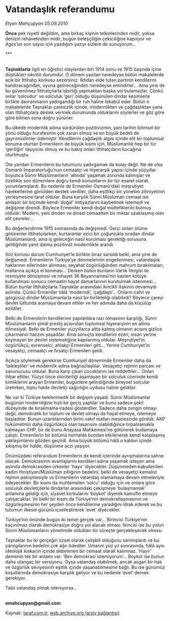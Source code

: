 # Vatandaşlık referandumu

*Etyen Mahçupyan 05.09.2010*

<div class="yazi"><p><b>Önce</b> pek niyetli değildim, ama birkaç kişinin telkinlerinden midir, yoksa denizin rehavetinden midir, bugün beleşçiliğin çekiciliğine kapılıyor ve <i>Agos</i>’un son sayısı için yazdığım yazıyı sizlere de sunuyorum... </p>
<p>***</p>
<p><b><br/>Taşnaklarla</b> ilgili en öğretici olaylardan biri 1914 sonu ve 1915 başında içine düştükleri sıkıntılı durumdur. O dönem yazılan neredeyse bütün makalelerde açık bir İttihatçı korkusu sezersiniz. İktidarı elde tutan partinin kendilerini kandıracağından, oyuna getireceğinden neredeyse emindirler... Ama yine de bu güvenilmez İttihatçılarla işbirliği yapmaktan başka yol bulamazlar. Çünkü onlar ‘solcudur’ ve solculuk ‘geri’ olduğu düşünülen dindar kesimlerle birlikte davranmanın yadırgandığı bir ruh haline tekabül eder. Bütün o makalelerde Taşnaklar çaresizlik içinde, modernlikten ve çağdaşlıktan yana olan İttihatçılara destek vermek durumunda olduklarını söylerler ve göz göre göre bilinen sona doğru yürürler.</p>
<p>Bu ülkede modernlik adına sürdürülen pozitivizmin, yani tarihin bilimsel bir yönü olduğu hurafesinin çok zararı olmuş ve en büyük bedeli de gayrımüslimler ödemiştir. Kendilerini çağdaşlık algısı içinde elit bir toplumsal konuma oturtan Ermenilerin de büyük kısmı için, Müslümanlık hep bir tür ‘geriliğin’ taşıyıcısı olmuş ve bu bakış onları İttihatçıların kucağına oturtmuştu. </p>
<p>Öte yandan Ermenilerin bu tutumunu yadırgamak da kolay değil. Ne de olsa Osmanlı İmparatorluğu’nun cemaatçi ve hiyerarşik yapısı içinde yüzyıllar boyunca Sünni Müslümanların ‘altında’ yaşamak zorunda kalmışlar ve özellikle son dönemlere doğru kendi konumlarını bir tür esaret olarak yorumlamışlardı. Bu nedenle de Ermeniler Osmanlı’daki meşrutiyet hareketlerine gönülden destek verdiler, daha eşitlikçi bir yönetim zihniyetinin yerleşmesine taraf oldular. Buna karşılık Sünni Müslüman cemaat ise anlaşılır bir biçimde kendi ‘doğal’ imtiyazlarını kaybetmek istemedi ve değişime direndi. Böylece Ermeniler kendi doğal müttefiklerini bulmuş oldular: Modern, yani dinden ve dinsel cemaatten bir miktar uzaklaşmış olan elit çevreler...</p>
<p>Bu değerlendirme 1915 sonrasında da değişmedi. Gerçi onları ölüme götürenler İttihatçılarken, kurtaranlar ezici bir çoğunlukla sıradan dindar Müslümanlardı, ama iş geleceğin nasıl kurulması gerektiği sorusuna geldiğinde yanıt daima pozitivist modernlikte arandı. </p>
<p>Söz konusu durum Cumhuriyet’le birlikte biraz sarsıldı belki, ama yine de değişmedi. Ermenilerin Türkiye’ye dönmelerinin engellenmesi, vatandaşlık haklarının ellerinden alınması, seyahat özgürlüğünden mahrum bırakılmaları, mallarına açıkça el konması... Derken bütün bunların Varlık Vergisi ile resmiyete dönüşmesi ve nihayet 36 Beyannamesi’nin kasten kötüye kullanılması sonucu cemaatin hayat damarlarının kurutulmak istenmesi... Bütün bunlar İttihatçılarla Taşnaklar arasındaki ikircikli ilişkinin devamıydı aslında. Çünkü Ermeniler hâlâ ‘moderndi’, ‘çağdaştı’... Onların cahil ve görgüsüz dindar Müslümanlarla nasıl bir birlikteliği olabilirdi? Böylece çareyi devlet lütfunda aramaya devam ettiler ve her adımda daha da küçülüp ezildiler. </p>
<p>Belki de Ermenilerin kendilerine yapılanlara razı olmasının karşılığı, Sünni Müslümanların şimdi prestij açısından toplumsal hiyerarşinin en altına itilmesiydi. Belki de Ermeniler yüzyıllarca altta kalmış olmanın acısını gizlice çıkarmanın hazzını yaşadılar. Ama sonuçta kendilerini ezen, insan yerine koymayan bir devlet sistematiğine kapılanmış oldular. Meşrutiyet’in özgürlükçü, evrenselci, ahlakçı Ermenileri gitti... Yerine Cumhuriyet’in vesayetçi, cemaatçi ve fırsatçı Ermenileri geldi.</p>
<p>Açıkça söylemek gerekirse Cumhuriyet döneminde Ermeniler daha da ‘laikleştiler’ ve modernlik adına bağnazlaştılar. Vesayetçi rejimin parçası ve savunucusu oldular. Buna karşı çıkan çocuklarını ise reddettiler... Onları ihbar ettiler. Yüzyıl önce otoriterliği aşamayan bir solculuk üzerinde kendi kimliklerini arayan Ermeniler, bugünlere gelindiğinde bireysel solcular üretirken, toplu halde devletçi sağcılığın uydusu haline geldiler.</p>
<p>Ne var ki Türkiye beklenmedik bir değişim yaşadı. Sünni Müslümanlar bugünün modernliğine hızlı bir geçiş yaptılar ve bunu sadece şekil düzeyinde de bırakmama iradesi gösterdiler. Sadece daha zengin olmayı değil, demokratik bir toplum ve devlet olmayı da hayal etmeye, istemeye başladılar. Bunun uzantılarından birini vakıf malları meselesinde gördük: AKP hükümetinin daha özgürlükçü olan tasarısını olabildiğince tırpanlamakla kalmayan CHP, bir de bunu Anayasa Mahkemesi’ne götürerek budamaya çalıştı. Ermenilerin bir bölümü herhalde bundan etkilenerek kendi kalıplaşmış yaklaşımlarını gözden geçirdi. Ama büyük bölümü hâlâ o kalıbın içinde sıkışmış bir halde, düşünme aczi yaşıyor.</p>
<p>Önümüzdeki referandum Ermenilerin de kendi içlerinde ayrışmalarına sahne olacak. Demokrasinin avantajlarını kendileri adına yaşamak isteyen ama aslında demokrasiden ürkenler ‘hayır’ diyecekler. Düşünmeden kabullenilen kadim Hıristiyan/Müslüman zıtlığının bedelini, belki de vesayetçi kemalist rejimin pekişmesiyle ve Ermenilerin vatandaş olamamaya devam etmeleriyle ödeyecekler. Bir kısmı da muhtemelen ‘solcu’ olduğu için ve onlara göre solculuk devletçilerle dindarlar arasındaki çekişmeye ‘bulaşmamak’ anlamına geldiği için, siyaset korkularını ‘boykot’ diyerek kamufle etmeye çalışacaklar. Ve belki bir kısmı da Türkiye’nin demokratlaşmasının ve özgürleşmesinin her şeyden önce kendilerine yaradığını idrak ederek ve bu tutumun ilkesel gücünü içselleştirerek ‘evet’ diyecekler.</p>
<p>Türkiye’nin önünde bugün iki temel gerçek var... Birincisi Türkiye’nin kaçınılmaz olarak demokrasiye doğru yol alacak olması. İkincisi ise bu yolun Sünni Müslümanların yönetimde oldukları bir süreçte gerçekleşecek olması. </p>
<p>Taşnaklar bu iki gerçeğin özsel olarak çelişkili olduğunu sanmışlardı ve bu yanılgılarının bedelini çok ağır ödediler. Umarım yüz yıl sonrasında, hâlâ aynı ideolojik kıskacın içinde debelenen bir cemaat olarak kalınmaz. ‘Hayır’ demenin tek bir anlamı var: ‘Ben demokrasi istemiyorum’... Boykot ise bunun daha utangaç bir versiyonu. Oysa vatandaş olabilmek, ancak asgari bir hak ve özgürlük seviyesinin eşitlik içinde yaşanabilmesine bağlı. Bu ise günümüz koşullarında demokrasiye karşılık geliyor ve bu nedenle ‘evet’ demek gerekiyor.</p>
<p>Tabii vatandaş olmak isteniyorsa...</p>
<p><b><br/>emahcupyan@gmail.com</b></p></div>

Kaynak: [taraf.com.tr](http://www.taraf.com.tr:80/etyen-mahcupyan/makale-vatandaslik-referandumu.htm), [web.archive.org (arşiv bağlantısı)](http://web.archive.org/web/20100907171538/http://www.taraf.com.tr:80/etyen-mahcupyan/makale-vatandaslik-referandumu.htm)

